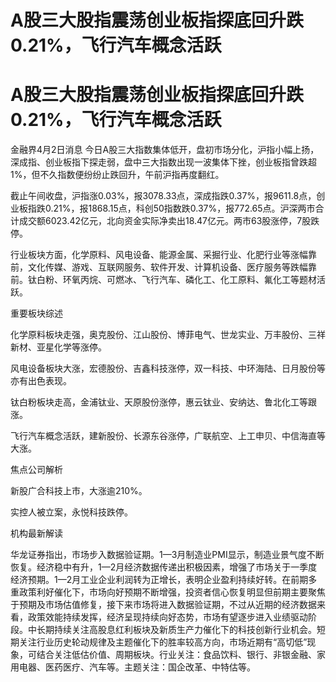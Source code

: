 # A股三大股指震荡创业板指探底回升跌0.21%，飞行汽车概念活跃

# A股三大股指震荡创业板指探底回升跌0.21%，飞行汽车概念活跃

金融界4月2日消息
今日A股三大指数集体低开，盘初市场分化，沪指小幅上扬，深成指、创业板指下探走弱，盘中三大指数出现一波集体下挫，创业板指曾跌超1%，但不久指数便纷纷止跌回升，午前沪指再度翻红。

截止午间收盘，沪指涨0.03%，报3078.33点，深成指跌0.37%，报9611.8点，创业板指跌0.21%，报1868.15点，科创50指数跌0.37%，报772.65点。沪深两市合计成交额6023.42亿元，北向资金实际净卖出18.47亿元。两市63股涨停，7股跌停。

行业板块方面，化学原料、风电设备、能源金属、采掘行业、化肥行业等涨幅靠前，文化传媒、游戏、互联网服务、软件开发、计算机设备、医疗服务等跌幅靠前。钛白粉、环氧丙烷、可燃冰、飞行汽车、磷化工、化工原料、氟化工等题材活跃。

重要板块综述

化学原料板块走强，奥克股份、江山股份、博菲电气、世龙实业、万丰股份、三祥新材、亚星化学等涨停。

风电设备板块大涨，宏德股份、吉鑫科技涨停，双一科技、中环海陆、日月股份等亦有出色表现。

钛白粉板块走高，金浦钛业、天原股份涨停，惠云钛业、安纳达、鲁北化工等跟涨。

飞行汽车概念活跃，建新股份、长源东谷涨停，广联航空、上工申贝、中信海直等大涨。

焦点公司解析

新股广合科技上市，大涨逾210%。

实控人被立案，永悦科技跌停。

机构最新解读

华龙证券指出，市场步入数据验证期。1—3月制造业PMI显示，制造业景气度不断恢复。经济稳中有升，1—2月经济数据传递出积极因素，增强了市场关于一季度经济预期。1—2月工业企业利润转为正增长，表明企业盈利持续好转。在前期多重政策利好催化下，市场向好预期不断增强，投资者信心恢复明显但前期主要聚焦于预期及市场估值修复，接下来市场将进入数据验证期，不过从近期的经济数据来看，政策效能持续发挥，经济呈现持续向好态势，市场有望逐步进入业绩驱动阶段。中长期持续关注高股息红利板块及新质生产力催化下的科技创新行业机会。短期关注行业历史轮动规律及主题催化下的胜率较高方向，市场近期有“高切低”现象，可结合关注低估价值、周期板块。行业关注：食品饮料、银行、非银金融、家用电器、医药医疗、汽车等。主题关注：国企改革、中特估等。

